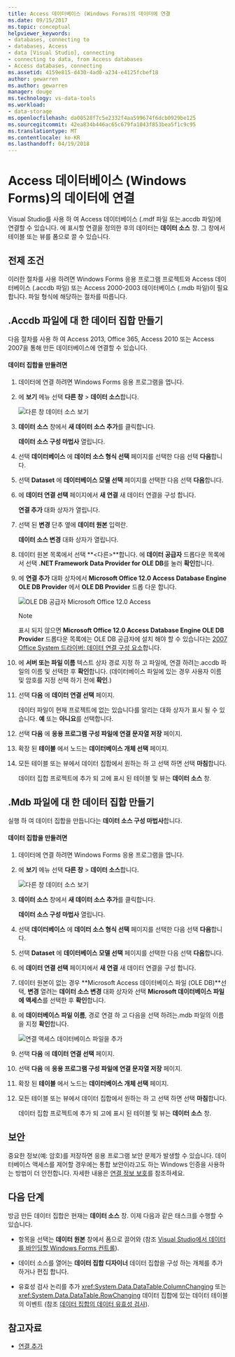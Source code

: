 ```yaml
---
title: Access 데이터베이스 (Windows Forms)의 데이터에 연결
ms.date: 09/15/2017
ms.topic: conceptual
helpviewer_keywords:
- databases, connecting to
- databases, Access
- data [Visual Studio], connecting
- connecting to data, from Access databases
- Access databases, connecting
ms.assetid: 4159e815-d430-4ad0-a234-e4125fcbef18
author: gewarren
ms.author: gewarren
manager: douge
ms.technology: vs-data-tools
ms.workload:
- data-storage
ms.openlocfilehash: da00528f7c5e2332f4aa599674f6dcb0929be125
ms.sourcegitcommit: 42ea834b446ac65c679fa1043f853bea5f1c9c95
ms.translationtype: MT
ms.contentlocale: ko-KR
ms.lasthandoff: 04/19/2018
---
```

# <a name="connect-to-data-in-an-access-database-windows-forms"></a>Access 데이터베이스 (Windows Forms)의 데이터에 연결
Visual Studio를 사용 하 여 Access 데이터베이스 (.mdf 파일 또는.accdb 파일)에 연결할 수 있습니다. 에 표시할 연결을 정의한 후의 데이터는 **데이터 소스** 창. 그 창에서 테이블 또는 뷰를 폼으로 끌 수 있습니다.

## <a name="prerequisites"></a>전제 조건
 이러한 절차를 사용 하려면 Windows Forms 응용 프로그램 프로젝트와 Access 데이터베이스 (.accdb 파일) 또는 Access 2000-2003 데이터베이스 (.mdb 파일)이 필요 합니다. 파일 형식에 해당하는 절차를 따릅니다.

## <a name="creating-the-dataset-for-an-accdb-file"></a>.Accdb 파일에 대 한 데이터 집합 만들기
 다음 절차를 사용 하 여 Access 2013, Office 365, Access 2010 또는 Access 2007을 통해 만든 데이터베이스에 연결할 수 있습니다.

#### <a name="to-create-the-dataset"></a>데이터 집합을 만들려면

1.  데이터에 연결 하려면 Windows Forms 응용 프로그램을 엽니다.

2.  에 **보기** 메뉴 선택 **다른 창** > **데이터 소스**합니다.

     ![다른 창 데이터 소스 보기](../data-tools/media/viewdatasources.png "ViewDataSources")

3.  **데이터 소스** 창에서 **새 데이터 소스 추가**를 클릭합니다.

     **데이터 소스 구성 마법사** 열립니다.

4.  선택 **데이터베이스** 에 **데이터 소스 형식 선택** 페이지를 선택한 다음 선택 **다음**합니다.

5.  선택 **Dataset** 에 **데이터베이스 모델 선택** 페이지를 선택한 다음 선택 **다음**합니다.

6.  에 **데이터 연결 선택** 페이지에서 **새 연결** 새 데이터 연결을 구성 합니다.

     **연결 추가** 대화 상자가 열립니다.

7.  선택 된 **변경** 단추 옆에 **데이터 원본** 입력란.

     **데이터 소스 변경** 대화 상자가 열립니다.

8.  데이터 원본 목록에서 선택  **\<다른\>**합니다. 에 **데이터 공급자** 드롭다운 목록에서 선택 **.NET Framework Data Provider for OLE DB**를 눌러 **확인**합니다.

9. 에 **연결 추가** 대화 상자에서 **Microsoft Office 12.0 Access Database Engine OLE DB Provider** 에서 **OLE DB Provider** 드롭 다운 합니다.

     ![OLE DB 공급자 Microsoft Office 12.0 Access](../data-tools/media/dataoledbprovideroffice12access.png "dataOLEDBProviderOffice12Access")

     > [!NOTE]
     >  표시 되지 않으면 **Microsoft Office 12.0 Access Database Engine OLE DB Provider** 드롭다운 목록에는 OLE DB 공급자에 설치 해야 할 수 있습니다는 [2007 Office System 드라이버: 데이터 연결 구성 요소](https://www.microsoft.com/download/confirmation.aspx?id=23734)합니다.

9. 에 **서버 또는 파일 이름** 텍스트 상자 경로 지정 하 고 파일에, 연결 하려는.accdb 파일의 이름 및 선택한 후 **확인**합니다. (데이터베이스 파일에 있는 경우 사용자 이름 및 암호를 지정 선택 하기 전에 **확인**.)

10. 선택 **다음** 에 **데이터 연결 선택** 페이지.

     데이터 파일이 현재 프로젝트에 없는 있습니다를 알리는 대화 상자가 표시 될 수 있습니다. **예** 또는 **아니요**를 선택합니다.

11. 선택 **다음** 에 **응용 프로그램 구성 파일에 연결 문자열 저장** 페이지.

12. 확장 된 **테이블** 에서 노드는 **데이터베이스 개체 선택** 페이지.

13. 모든 테이블 또는 뷰에서 데이터 집합에서 원하는 하 고 선택 하면 선택 **마침**합니다.

     데이터 집합 프로젝트에 추가 되 고에 표시 된 테이블 및 뷰는 **데이터 소스** 창.

## <a name="creating-the-dataset-for-an-mdb-file"></a>.Mdb 파일에 대 한 데이터 집합 만들기
 실행 하 여 데이터 집합을 만듭니다는 **데이터 소스 구성 마법사**합니다.

#### <a name="to-create-the-dataset"></a>데이터 집합을 만들려면

1.  데이터에 연결 하려면 Windows Forms 응용 프로그램을 엽니다.

2.  에 **보기** 메뉴 선택 **다른 창** > **데이터 소스**합니다.

     ![다른 창 데이터 소스 보기](../data-tools/media/viewdatasources.png "ViewDataSources")

3.  **데이터 소스** 창에서 **새 데이터 소스 추가**를 클릭합니다.

     **데이터 소스 구성 마법사** 열립니다.

4.  선택 **데이터베이스** 에 **데이터 소스 형식 선택** 페이지를 선택한 다음 선택 **다음**합니다.

5.  선택 **Dataset** 에 **데이터베이스 모델 선택** 페이지를 선택한 다음 선택 **다음**합니다.

6.  에 **데이터 연결 선택** 페이지에서 **새 연결** 새 데이터 연결을 구성 합니다.

7.  데이터 원본이 없는 경우 **Microsoft Access 데이터베이스 파일 (OLE DB)**선택, **변경** 열려는 **데이터 소스 변경** 대화 상자와 선택 **Microsoft 데이터베이스 파일에 액세스**를 선택한 후 **확인**합니다.

8.  에 **데이터베이스 파일 이름**, 경로 연결 하 고 다음을 선택 하려는.mdb 파일의 이름을 지정 **확인**합니다.

     ![연결 액세스 데이터베이스 파일을 추가](../data-tools/media/dataaddconnectionaccessmdb.png "dataAddConnectionAccessMDB")

9. 선택 **다음** 에 **데이터 연결 선택** 페이지.

10. 선택 **다음** 에 **응용 프로그램 구성 파일에 연결 문자열 저장** 페이지.

11. 확장 된 **테이블** 에서 노드는 **데이터베이스 개체 선택** 페이지.

12. 모든 테이블 또는 뷰에서 데이터 집합에서 원하는 하 고 선택 하면 선택 **마침**합니다.

     데이터 집합 프로젝트에 추가 되 고에 표시 된 테이블 및 뷰는 **데이터 소스** 창.

## <a name="security"></a>보안
 중요한 정보(예: 암호)를 저장하면 응용 프로그램 보안 문제가 발생할 수 있습니다. 데이터베이스 액세스를 제어할 경우에는 통합 보안이라고도 하는 Windows 인증을 사용하는 방법이 더 안전합니다. 자세한 내용은 [연결 정보 보호](/dotnet/framework/data/adonet/protecting-connection-information)를 참조하세요.

## <a name="next-steps"></a>다음 단계
 방금 만든 데이터 집합은 현재는 **데이터 소스** 창. 이제 다음과 같은 태스크를 수행할 수 있습니다.

-   항목을 선택는 **데이터 원본** 창에서 폼으로 끌어와 (참조 [Visual Studio에서 데이터를 바인딩할 Windows Forms 컨트롤](../data-tools/bind-windows-forms-controls-to-data-in-visual-studio.md)).

-   데이터 소스를 열어는 **데이터 집합 디자이너** 데이터 집합을 구성 하는 개체를 추가 하거나 편집 합니다.

-   유효성 검사 논리를 추가 <xref:System.Data.DataTable.ColumnChanging> 또는 <xref:System.Data.DataTable.RowChanging> 데이터 집합에 있는 데이터 테이블의 이벤트 (참조 [데이터 집합의 데이터 유효성 검사](../data-tools/validate-data-in-datasets.md)).

## <a name="see-also"></a>참고자료

- [연결 추가](../data-tools/add-new-connections.md)